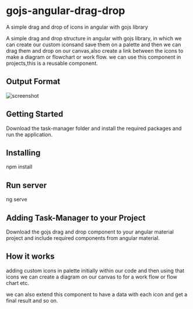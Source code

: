 # gojs-angular-drag-drop
A simple drag and drop of icons in angular with gojs library

A simple drag and drop structure in angular with gojs library, in which we can create our custom iconsand save them on a palette and then we can drag them and drop on our canvas,also create a link between the icons to make a diagram or flowchart or work flow.
we can use this component in projects,this is a reusable component.


## Output Format
![screenshot](/demo-img/TaskSchedule.png)


## Getting Started
Download the task-manager folder and install the required packages and run the application.
## Installing
npm install
## Run server
ng serve
## Adding Task-Manager to your Project
Download the gojs drag and drop component to your angular material project and include required components from angular material.

## How it works
adding custom icons in palette initially within our code and then using that icons we can create a diagram on our canvas to for a work flow or flow chart etc.

we can also extend this component to have a data with each icon and get a final result and so on.
